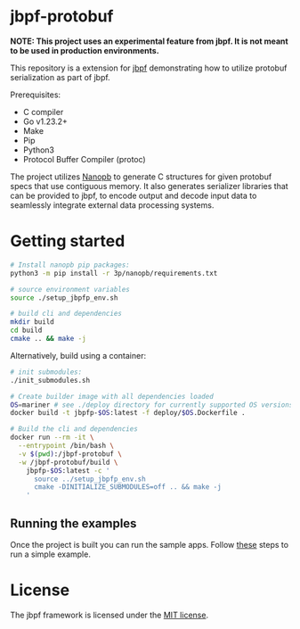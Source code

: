 # jbpf-protobuf

**NOTE: This project uses an experimental feature from jbpf. It is not meant to be used in production environments.**

This repository is a extension for [jbpf](https://github.com/microsoft/jbpf/) demonstrating how to utilize protobuf serialization as part of jbpf.

Prerequisites:
* C compiler
* Go v1.23.2+
* Make
* Pip
* Python3
* Protocol Buffer Compiler (protoc)

The project utilizes [Nanopb](https://github.com/nanopb/nanopb) to generate C structures for given protobuf specs that use contiguous memory. It also generates serializer libraries that can be provided to jbpf, to encode output and decode input data to seamlessly integrate external data processing systems.

# Getting started

```sh
# Install nanopb pip packages:
python3 -m pip install -r 3p/nanopb/requirements.txt

# source environment variables
source ./setup_jbpfp_env.sh

# build cli and dependencies
mkdir build
cd build
cmake .. && make -j
```

Alternatively, build using a container:
```sh
# init submodules:
./init_submodules.sh

# Create builder image with all dependencies loaded
OS=mariner # see ./deploy directory for currently supported OS versions
docker build -t jbpfp-$OS:latest -f deploy/$OS.Dockerfile .

# Build the cli and dependencies
docker run --rm -it \
  --entrypoint /bin/bash \
  -v $(pwd):/jbpf-protobuf \
  -w /jbpf-protobuf/build \
    jbpfp-$OS:latest -c '
      source ../setup_jbpfp_env.sh
      cmake -DINITIALIZE_SUBMODULES=off .. && make -j
    '
```

## Running the examples

Once the project is built you can run the sample apps. Follow [these](./examples/first_example_standalone/README.md) steps to run a simple example.

# License

The jbpf framework is licensed under the [MIT license](LICENSE.md).
